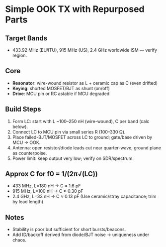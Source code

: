 # Simple OOK TX with Repurposed Parts

## Target Bands
- 433.92 MHz (EU/ITU), 915 MHz (US), 2.4 GHz worldwide ISM — verify region.

## Core
- **Resonator**: wire-wound resistor as L + ceramic cap as C (even drifted)
- **Keying**: shorted MOSFET/BJT as shunt (on/off)
- **Drive**: MCU pin or RC astable if MCU degraded

## Build Steps
1. Form LC: start with L ~100–250 nH (wire-wound), C per band (calc below).
2. Connect LC to MCU pin via small series R (100–330 Ω).
3. Place failed-BJT/MOSFET across LC to ground; gate/base driven by MCU → OOK.
4. Antenna: open resistor/diode leads cut near quarter-wave; ground plane as counterpoise.
5. Power limit: keep output very low; verify on SDR/spectrum.

## Approx C for f0 = 1/(2π√(LC))
- 433 MHz, L=180 nH → C ≈ 1.6 pF
- 915 MHz, L=100 nH → C ≈ 0.30 pF
- 2.4 GHz, L=33 nH → C ≈ 0.13 pF
(Use ceramic/stray capacitance; trim by lead length)

## Notes
- Stability is poor but sufficient for short bursts/beacons.
- Add ID/backoff derived from diode/BJT noise → uniqueness under chaos.
